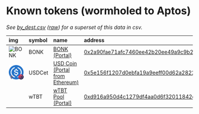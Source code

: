 
Known tokens (wormholed to Aptos)
===================================
_See [by_dest.csv](by_dest.csv) ([raw](https://raw.githubusercontent.com/certusone/wormhole-token-list/main/content/by_dest.csv)) for a superset of this data in csv._

  
| img                                                                                                  | symbol   | name                                                                      | address                                                                                                                                                                        |   decimals | origin   | sourceAddress                                                                                                           |   sourceDecimals | markets                                                                                                                        | symbol   |
|:-----------------------------------------------------------------------------------------------------|:---------|:--------------------------------------------------------------------------|:-------------------------------------------------------------------------------------------------------------------------------------------------------------------------------|-----------:|:---------|:------------------------------------------------------------------------------------------------------------------------|-----------------:|:-------------------------------------------------------------------------------------------------------------------------------|:-----------------|
| ![BONK](https://raw.githubusercontent.com/certusone/wormhole-token-list/main/assets/BONK_wh.png)     | BONK     | [BONK (Portal)](http://coingecko.com/en/coins/bonk)                       | [0x2a90fae71afc7460ee42b20ee49a9c9b29272905ad71fef92fbd8b3905a24b56](https://explorer.aptoslabs.com//token/0x2a90fae71afc7460ee42b20ee49a9c9b29272905ad71fef92fbd8b3905a24b56) |          5 | solana   | [DezXAZ8z7PnrnRJjz3wXBoRgixCa6xjnB7YaB1pPB263](https://solscan.io/address/DezXAZ8z7PnrnRJjz3wXBoRgixCa6xjnB7YaB1pPB263) |                5 |                                                                                                                                | BONK             |
| ![USDCet](https://raw.githubusercontent.com/certusone/wormhole-token-list/main/assets/USDCet_wh.png) | USDCet   | [USD Coin (Portal from Ethereum)](http://coingecko.com/en/coins/usd-coin) | [0x5e156f1207d0ebfa19a9eeff00d62a282278fb8719f4fab3a586a0a2c0fffbea](https://explorer.aptoslabs.com//token/0x5e156f1207d0ebfa19a9eeff00d62a282278fb8719f4fab3a586a0a2c0fffbea) |          6 | ethereum | [0xa0b86991c6218b36c1d19d4a2e9eb0ce3606eb48](https://etherscan.io/address/0xa0b86991c6218b36c1d19d4a2e9eb0ce3606eb48)   |                6 | [hippo](https://hippo.space/home), [liquidswap](https://liquidswap.com/#/), [aries markets](https://app.ariesmarkets.xyz/swap) | USDCet           |
|                                                                                                      | wTBT     | [wTBT Pool (Portal)](http://coingecko.com/en/coins/wtbt)                  | [0xd916a950d4c1279df4aa0d6f32011842dc5c633a45c11ac5019232c159d115bb](https://explorer.aptoslabs.com//token/0xd916a950d4c1279df4aa0d6f32011842dc5c633a45c11ac5019232c159d115bb) |          8 | ethereum | [0xD38e031f4529a07996aaB977d2B79f0e00656C56](https://etherscan.io/address/0xD38e031f4529a07996aaB977d2B79f0e00656C56)   |               18 |                                                                                                                                | wTBT             |